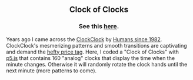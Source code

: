 <h2 align="center">Clock of Clocks</h2>
<h3 align="center">See this <a href="https://www.aalexmmaldonado.com/p5js-projects/clock-of-clocks/index.html">here</a>.</h3>

Years ago I came across the <a href='https://clockclock.com/' target="_blank">ClockClock</a> by <a href='https://www.humanssince1982.com/' target="_blank">Humans since 1982</a>.
ClockClock's mesmerizing patterns and smooth transitions are captivating and demand the <a href="https://clockclock.com/collections/clockclock-24/products/clockclock-24-white" target="_blank">hefty price tag</a>.
Here, I coded a "Clock of Clocks" with <a href='https://p5js.org/' target="_blank">p5.js</a> that contains 160 "analog" clocks that display the time when the minute changes.
Otherwise it will randomly rotate the clock hands until the next minute (more patterns to come).
